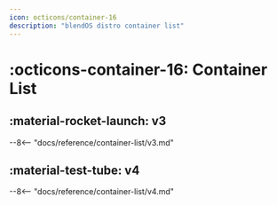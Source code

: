 ```yaml
---
icon: octicons/container-16
description: "blendOS distro container list"
---
```



# :octicons-container-16: Container List

## :material-rocket-launch: v3

--8<-- "docs/reference/container-list/v3.md"

## :material-test-tube: v4

--8<-- "docs/reference/container-list/v4.md"
